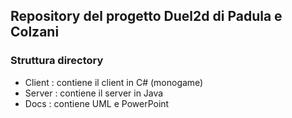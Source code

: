 ## Repository del progetto Duel2d di Padula e Colzani

### Struttura directory

- Client : contiene il client in C# (monogame)
- Server : contiene il server in Java
- Docs : contiene UML e PowerPoint
